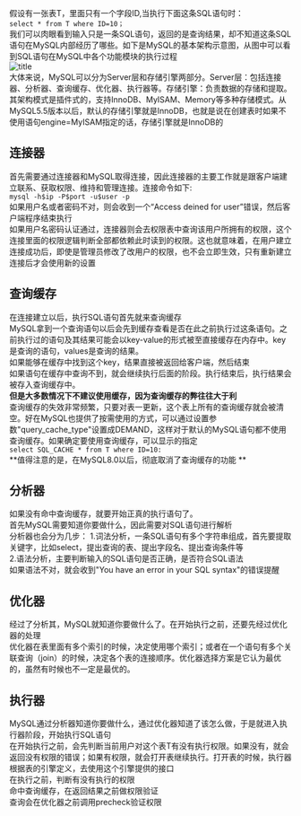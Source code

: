 假设有一张表T，里面只有一个字段ID,当执行下面这条SQL语句时：  
`select * from T where ID=10；`  
我们可以肉眼看到输入只是一条SQL语句，返回的是查询结果，却不知道这条SQL语句在MySQL内部经历了哪些。如下是MySQL的基本架构示意图，从图中可以看到SQL语句在MySQL中各个功能模块的执行过程  
![title](https://gitee.com/liujinxi931204/image/raw/master/gitnote/2020/07/27/1595839894222-1595839894224.png)  
大体来说，MySQL可以分为Server层和存储引擎两部分。Server层：包括连接器、分析器、查询缓存、优化器、执行器等。存储引擎：负责数据的存储和提取。其架构模式是插件式的，支持InnoDB、MyISAM、Memory等多种存储模式。从MySQL5.5版本以后，默认的存储引擎就是InnoDB，也就是说在创建表时如果不使用语句engine=MyISAM指定的话，存储引擎就是InnoDB的  
## 连接器  
首先需要通过连接器和MySQL取得连接，因此连接器的主要工作就是跟客户端建立联系、获取权限、维持和管理连接。连接命令如下:  
`mysql -h$ip -P$port -u$user -p`  
如果用户名或者密码不对，则会收到一个“Access deined for user”错误，然后客户端程序结束执行  
如果用户名密码认证通过，连接器则会去权限表中查询该用户所拥有的权限，这个连接里面的权限逻辑判断全部都依赖此时读到的权限。这也就意味着，在用户建立连接成功后，即使是管理员修改了改用户的权限，也不会立即生效，只有重新建立连接后才会使用新的设置  
## 查询缓存  
在连接建立以后，执行SQL语句首先就来查询缓存  
MySQL拿到一个查询语句以后会先到缓存查看是否在此之前执行过这条语句。之前执行过的语句及其结果可能会以key-value的形式被至直接缓存在内存中。key是查询的语句，values是查询的结果。  
如果能够在缓存中找到这个key，结果直接被返回给客户端，然后结束  
如果语句在缓存中查询不到，就会继续执行后面的阶段。执行结束后，执行结果会被存入查询缓存中。  
**但是大多数情况下不建议使用缓存，因为查询缓存的弊往往大于利**  
查询缓存的失效非常频繁，只要对表一更新，这个表上所有的查询缓存就会被清空。好在MySQL也提供了按需使用的方式，可以通过设置参数"query_cache_type"设置成DEMAND，这样对于默认的MySQL语句都不使用查询缓存。如果确定要使用查询缓存，可以显示的指定  
`select SQL_CACHE * from T where ID=10:`  
**值得注意的是，在MySQL8.0以后，彻底取消了查询缓存的功能 **  
## 分析器  
如果没有命中查询缓存，就要开始正真的执行语句了。  
首先MySQL需要知道你要做什么，因此需要对SQL语句进行解析  
分析器也会分为几步：
1.词法分析，一条SQL语句有多个字符串组成，首先要提取关键字，比如select，提出查询的表、提出字段名、提出查询条件等  
2.语法分析，主要判断输入的SQL语句是否正确，是否符合SQL语法  
如果语法不对，就会收到"You have an error in your SQL syntax"的错误提醒  
## 优化器  
经过了分析其，MySQL就知道你要做什么了。在开始执行之前，还要先经过优化器的处理  
优化器在表里面有多个索引的时候，决定使用哪个索引；或者在一个语句有多个关联查询（join）的时候，决定各个表的连接顺序。优化器选择方案是它认为最优的，虽然有时候也不一定是最优的。  
## 执行器  
MySQL通过分析器知道你要做什么，通过优化器知道了该怎么做，于是就进入执行器阶段，开始执行SQL语句  
在开始执行之前，会先判断当前用户对这个表T有没有执行权限。如果没有，就会返回没有权限的错误；如果有权限，就会打开表继续执行。打开表的时候，执行器根据表的引擎定义，去使用这个引擎提供的接口  
在执行之前，判断有没有执行的权限  
命中查询缓存，在返回结果之前做权限验证  
查询会在优化器之前调用precheck验证权限  





